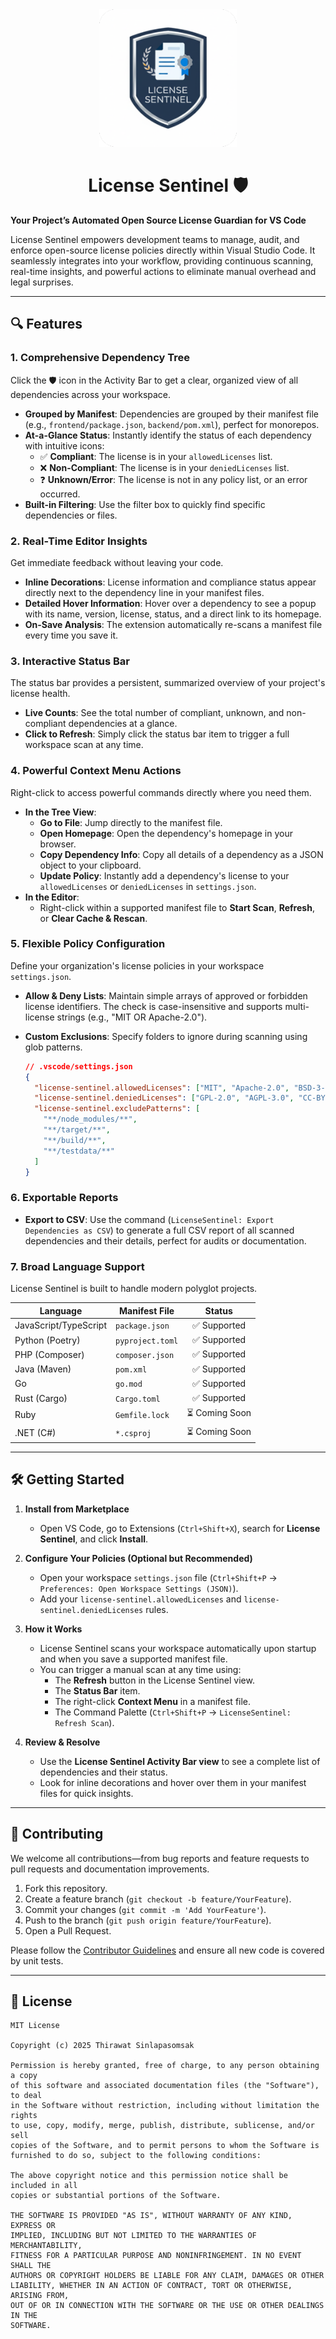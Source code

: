 <div align="center">
  <img src="./image/LicenseSentinel.png" alt="License Sentinel" width="220" height="220" />
</div>

<div align="center">
  <h1> License Sentinel 🛡️</h1>
</div>

**Your Project’s Automated Open Source License Guardian for VS Code**

License Sentinel empowers development teams to manage, audit, and enforce open-source license policies directly within Visual Studio Code. It seamlessly integrates into your workflow, providing continuous scanning, real-time insights, and powerful actions to eliminate manual overhead and legal surprises.

---

## 🔍 Features

### 1. Comprehensive Dependency Tree
Click the 🛡️ icon in the Activity Bar to get a clear, organized view of all dependencies across your workspace.
*   **Grouped by Manifest**: Dependencies are grouped by their manifest file (e.g., `frontend/package.json`, `backend/pom.xml`), perfect for monorepos.
*   **At-a-Glance Status**: Instantly identify the status of each dependency with intuitive icons:
    *   ✅ **Compliant**: The license is in your `allowedLicenses` list.
    *   ❌ **Non-Compliant**: The license is in your `deniedLicenses` list.
    *   ❓ **Unknown/Error**: The license is not in any policy list, or an error occurred.
*   **Built-in Filtering**: Use the filter box to quickly find specific dependencies or files.

### 2. Real-Time Editor Insights
Get immediate feedback without leaving your code.
*   **Inline Decorations**: License information and compliance status appear directly next to the dependency line in your manifest files.
*   **Detailed Hover Information**: Hover over a dependency to see a popup with its name, version, license, status, and a direct link to its homepage.
*   **On-Save Analysis**: The extension automatically re-scans a manifest file every time you save it.

### 3. Interactive Status Bar
The status bar provides a persistent, summarized overview of your project's license health.
*   **Live Counts**: See the total number of compliant, unknown, and non-compliant dependencies at a glance.
*   **Click to Refresh**: Simply click the status bar item to trigger a full workspace scan at any time.

### 4. Powerful Context Menu Actions
Right-click to access powerful commands directly where you need them.
*   **In the Tree View**:
    *   **Go to File**: Jump directly to the manifest file.
    *   **Open Homepage**: Open the dependency's homepage in your browser.
    *   **Copy Dependency Info**: Copy all details of a dependency as a JSON object to your clipboard.
    *   **Update Policy**: Instantly add a dependency's license to your `allowedLicenses` or `deniedLicenses` in `settings.json`.
*   **In the Editor**:
    *   Right-click within a supported manifest file to **Start Scan**, **Refresh**, or **Clear Cache & Rescan**.

### 5. Flexible Policy Configuration
Define your organization's license policies in your workspace `settings.json`.
*   **Allow & Deny Lists**: Maintain simple arrays of approved or forbidden license identifiers. The check is case-insensitive and supports multi-license strings (e.g., "MIT OR Apache-2.0").
*   **Custom Exclusions**: Specify folders to ignore during scanning using glob patterns.

    ```json
    // .vscode/settings.json
    {
      "license-sentinel.allowedLicenses": ["MIT", "Apache-2.0", "BSD-3-Clause"],
      "license-sentinel.deniedLicenses": ["GPL-2.0", "AGPL-3.0", "CC-BY-NC-SA-4.0"],
      "license-sentinel.excludePatterns": [
        "**/node_modules/**",
        "**/target/**",
        "**/build/**",
        "**/testdata/**"
      ]
    }
    ```

### 6. Exportable Reports
*   **Export to CSV**: Use the command (`LicenseSentinel: Export Dependencies as CSV`) to generate a full CSV report of all scanned dependencies and their details, perfect for audits or documentation.

### 7. Broad Language Support
License Sentinel is built to handle modern polyglot projects.

| Language              | Manifest File    |     Status    |
| --------------------- | ---------------- | :-----------: |
| JavaScript/TypeScript | `package.json`   |  ✅ Supported  |
| Python (Poetry)       | `pyproject.toml` |  ✅ Supported  |
| PHP (Composer)        | `composer.json`  |  ✅ Supported  |
| Java (Maven)          | `pom.xml`        |  ✅ Supported  |
| Go                    | `go.mod`         |  ✅ Supported  |
| Rust (Cargo)          | `Cargo.toml`     |  ✅ Supported  |
| Ruby                  | `Gemfile.lock`   | ⏳ Coming Soon |
| .NET (C#)             | `*.csproj`       | ⏳ Coming Soon |

---

## 🛠️ Getting Started

1.  **Install from Marketplace**
    *   Open VS Code, go to Extensions (`Ctrl+Shift+X`), search for **License Sentinel**, and click **Install**.

2.  **Configure Your Policies (Optional but Recommended)**
    *   Open your workspace `settings.json` file (`Ctrl+Shift+P` → `Preferences: Open Workspace Settings (JSON)`).
    *   Add your `license-sentinel.allowedLicenses` and `license-sentinel.deniedLicenses` rules.

3.  **How it Works**
    *   License Sentinel scans your workspace automatically upon startup and when you save a supported manifest file.
    *   You can trigger a manual scan at any time using:
        *   The **Refresh** button in the License Sentinel view.
        *   The **Status Bar** item.
        *   The right-click **Context Menu** in a manifest file.
        *   The Command Palette (`Ctrl+Shift+P` → `LicenseSentinel: Refresh Scan`).

4.  **Review & Resolve**
    *   Use the **License Sentinel Activity Bar view** to see a complete list of dependencies and their status.
    *   Look for inline decorations and hover over them in your manifest files for quick insights.

---

## 🤝 Contributing

We welcome all contributions—from bug reports and feature requests to pull requests and documentation improvements.

1.  Fork this repository.
2.  Create a feature branch (`git checkout -b feature/YourFeature`).
3.  Commit your changes (`git commit -m 'Add YourFeature'`).
4.  Push to the branch (`git push origin feature/YourFeature`).
5.  Open a Pull Request.

Please follow the [Contributor Guidelines](CONTRIBUTING.md) and ensure all new code is covered by unit tests.

---

## 📄 License

```
MIT License

Copyright (c) 2025 Thirawat Sinlapasomsak

Permission is hereby granted, free of charge, to any person obtaining a copy
of this software and associated documentation files (the "Software"), to deal
in the Software without restriction, including without limitation the rights
to use, copy, modify, merge, publish, distribute, sublicense, and/or sell
copies of the Software, and to permit persons to whom the Software is
furnished to do so, subject to the following conditions:

The above copyright notice and this permission notice shall be included in all
copies or substantial portions of the Software.

THE SOFTWARE IS PROVIDED "AS IS", WITHOUT WARRANTY OF ANY KIND, EXPRESS OR
IMPLIED, INCLUDING BUT NOT LIMITED TO THE WARRANTIES OF MERCHANTABILITY,
FITNESS FOR A PARTICULAR PURPOSE AND NONINFRINGEMENT. IN NO EVENT SHALL THE
AUTHORS OR COPYRIGHT HOLDERS BE LIABLE FOR ANY CLAIM, DAMAGES OR OTHER
LIABILITY, WHETHER IN AN ACTION OF CONTRACT, TORT OR OTHERWISE, ARISING FROM,
OUT OF OR IN CONNECTION WITH THE SOFTWARE OR THE USE OR OTHER DEALINGS IN THE
SOFTWARE.

```
